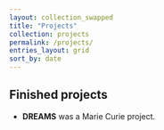 ```yaml
---
layout: collection_swapped
title: "Projects"
collection: projects
permalink: /projects/
entries_layout: grid
sort_by: date
---
```


## Finished projects
* **DREAMS** was a Marie Curie project.
